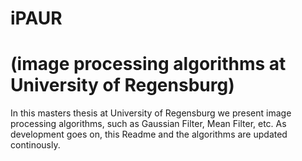 iPAUR
================
(image processing algorithms at University of Regensburg)
========
In this masters thesis at University of Regensburg we present image processing algorithms, such as Gaussian Filter, Mean Filter, etc.
As development goes on, this Readme and the algorithms are updated continously.